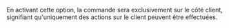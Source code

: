 En activant cette option, la commande sera exclusivement sur le côté client, signifiant qu'uniquement des actions sur le client peuvent être effectuées.